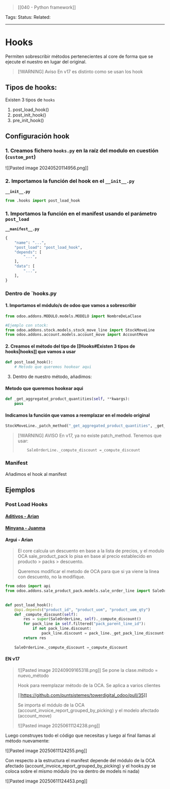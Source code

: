 > [[040 - Python framework]]

Tags: 
Status: 
Related: 

___

# Hooks

Permiten sobrescribir métodos pertenecientes al core de forma que se ejecute el nuestro en lugar del original.


> [!WARNING] Aviso
> En v17 es distinto como se usan los hook

## Tipos de hooks:

Existen 3 tipos de `hooks`
1. post_load_hook()
2. post_init_hook()
3.  pre_init_hook()

## Configuración hook

### 1. Creamos fichero `hooks.py` en la **raíz** del modulo en cuestión (`custom_pnt`)
![[Pasted image 20240520114956.png]]
### 2. Importamos la función del hook en el `__init__.py`

**`__init__.py`**
```python
from .hooks import post_load_hook
```

### 1. Importamos la función en el manifest usando el parámetro `post_load`

**`__manifest__.py`**
```python
{
    "name": "...",
    "post_load": "post_load_hook",
    "depends": [
        "...",
    ],
    "data": [
        "...",
    ],
}
```

### Dentro de `hooks.py

#### 1. Importamos el módulo/s de odoo que vamos a sobrescribir
````python
from odoo.addons.MODULO.models.MODELO import NombreDeLaClase

#Ejemplo con stock:
from odoo.addons.stock.models.stock_move_line import StockMoveLine
from odoo.addons.account.models.account_move import AccountMove
````

#### 2. Creamos el método del tipo de [[Hooks#Existen 3 tipos de hooks|hooks]] que vamos a usar
````python
def post_load_hook():  
    # Metodo que queremos hookear aqui
````

3. Dentro de nuestro método, añadimos:

#### **Metodo que queremos hookear aqui**
```python
def _get_aggregated_product_quantities(self, **kwargs):
	pass
```

#### **Indicamos la función que vamos a reemplazar en el modelo original**
````python
StockMoveLine._patch_method("_get_aggregated_product_quantities", _get_aggregated_product_quantities)
````

> [!WARNING] AVISO
> En v17, ya no existe patch_method. Tenemos que usar:
> ```
>     SaleOrderLine._compute_discount =_compute_discount
> ```



### Manifest
Añadimos el hook al manifest

## Ejemplos

### Post Load Hooks

#### [Aditivos - Arian](https://github.com/puntsistemes/aditivos_odoo/pull/23/files#diff-c8299e4fab78b67992dc0abdcbb93292d43b3616dcc02aa58ddcca49b46f688e)
#### [Minyana - Juanma](https://github.com/puntsistemes/cafes-minyana_odoo/blob/14.0/custom_pnt/hooks.py)
#### Argui - Arian
> El core calcula un descuento en base a la lista de precios, y el modulo OCA sale_product_pack lo pisa en base al precio establecido en producto > packs > descuento.
> 
> Queremos modificar el metodo de OCA para que si ya viene la linea con descuento, no la modifique.

```python
from odoo import api  
from odoo.addons.sale_product_pack.models.sale_order_line import SaleOrderLine  
  
  
def post_load_hook():  
    @api.depends("product_id", "product_uom", "product_uom_qty")  
    def _compute_discount(self):  
        res = super(SaleOrderLine, self)._compute_discount()  
        for pack_line in self.filtered("pack_parent_line_id"):  
            if not pack_line.discount:  
                pack_line.discount = pack_line._get_pack_line_discount()  
        return res  
  
    SaleOrderLine._compute_discount =_compute_discount
```

#### EN v17
> ![[Pasted image 20240909165318.png]]
> Se pone la clase.método = nuevo_método
> 
> 
> 
> Hook para reemplazar método de la OCA. Se aplica a varios clientes
> 
> [[https://github.com/puntsistemes/towerdigital_odoo/pull/35]]
> 
> Se importa el módulo de la OCA (account_invoice_report_grouped_by_picking) y el modelo afectado (account_move)
> 
> ![[Pasted image 20250611124238.png]]


Luego construyes todo el código que necesitas y luego al final llamas al método nuevamente:

![[Pasted image 20250611124255.png]]

Con respecto a la estructura el manifest depende del módulo de la OCA afectado (account_invoice_report_grouped_by_picking) y el hooks.py se coloca sobre el mismo módulo (no va dentro de models ni nada)

![[Pasted image 20250611124453.png]]
